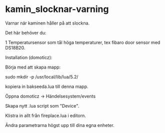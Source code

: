 # kamin_slocknar-varning
Varnar när kaminen håller på att slockna.

Det här behöver du:

1 Temperatursensor som tål höga temperaturer, tex fibaro door sensor med DS18B20. 


Installation (domoticz):

Börja med att skapa mapp:

sudo mkdir -p /usr/local/lib/lua/5.2/

kopiera in bakseeda.lua till denna mapp. 

Öppna domoticz -> Händelsesystem/events

Skapa nytt .lua script som "Device".

Klistra in allt från fireplace.lua i editorn. 

Ändra parametrarna högst upp till dina egna enheter. 
